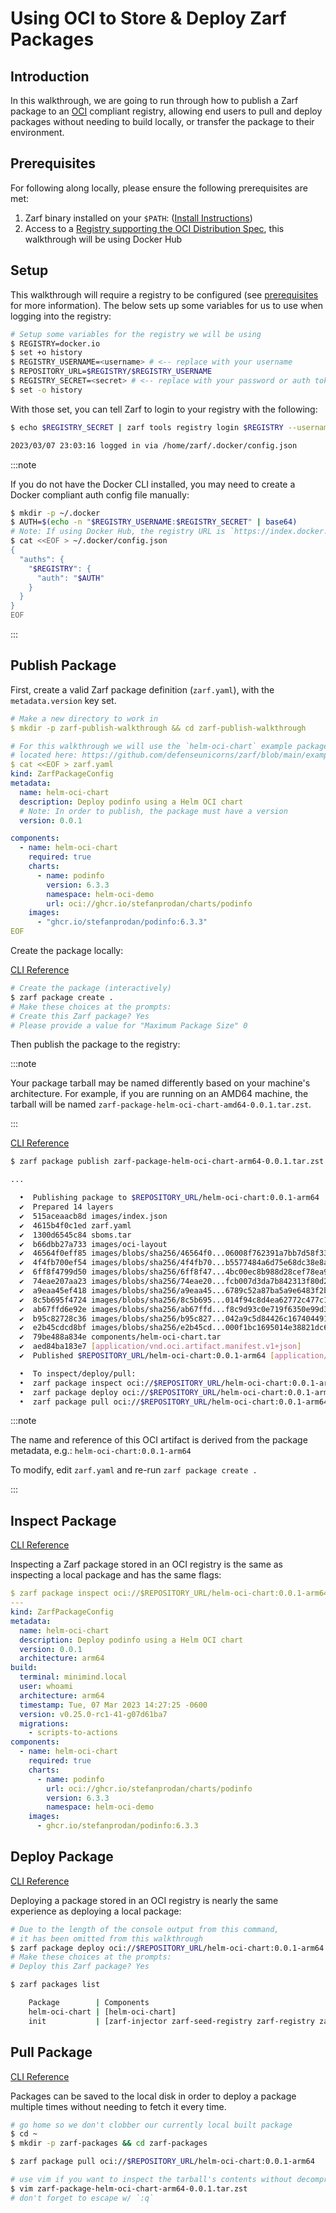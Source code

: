 # Using OCI to Store & Deploy Zarf Packages

## Introduction

In this walkthrough, we are going to run through how to publish a Zarf package to an [OCI](https://github.com/opencontainers/image-spec) compliant registry, allowing end users to pull and deploy packages without needing to build locally, or transfer the package to their environment.

## Prerequisites

For following along locally, please ensure the following prerequisites are met:

1. Zarf binary installed on your `$PATH`: ([Install Instructions](../3-getting-started/index.md#installing-zarf))
2. Access to a [Registry supporting the OCI Distribution Spec](https://oras.land/implementors/#registries-supporting-oci-artifacts), this walkthrough will be using Docker Hub

## Setup

This walkthrough will require a registry to be configured (see [prerequisites](#prerequisites) for more information).  The below sets up some variables for us to use when logging into the registry:

```bash
# Setup some variables for the registry we will be using
$ REGISTRY=docker.io
$ set +o history
$ REGISTRY_USERNAME=<username> # <-- replace with your username
$ REPOSITORY_URL=$REGISTRY/$REGISTRY_USERNAME
$ REGISTRY_SECRET=<secret> # <-- replace with your password or auth token
$ set -o history
```

With those set, you can tell Zarf to login to your registry with the following:

```bash
$ echo $REGISTRY_SECRET | zarf tools registry login $REGISTRY --username $REGISTRY_USERNAME --password-stdin

2023/03/07 23:03:16 logged in via /home/zarf/.docker/config.json
```

:::note

If you do not have the Docker CLI installed, you may need to create a Docker compliant auth config file manually:

```bash
$ mkdir -p ~/.docker
$ AUTH=$(echo -n "$REGISTRY_USERNAME:$REGISTRY_SECRET" | base64)
# Note: If using Docker Hub, the registry URL is `https://index.docker.io/v1/` for the auth config
$ cat <<EOF > ~/.docker/config.json
{
  "auths": {
    "$REGISTRY": {
      "auth": "$AUTH"
    }
  }
}
EOF
```

:::

## Publish Package

First, create a valid Zarf package definition (`zarf.yaml`), with the `metadata.version` key set.

```yaml
# Make a new directory to work in
$ mkdir -p zarf-publish-walkthrough && cd zarf-publish-walkthrough

# For this walkthrough we will use the `helm-oci-chart` example package
# located here: https://github.com/defenseunicorns/zarf/blob/main/examples/helm-oci-chart/zarf.yaml
$ cat <<EOF > zarf.yaml
kind: ZarfPackageConfig
metadata:
  name: helm-oci-chart
  description: Deploy podinfo using a Helm OCI chart
  # Note: In order to publish, the package must have a version
  version: 0.0.1

components:
  - name: helm-oci-chart
    required: true
    charts:
      - name: podinfo
        version: 6.3.3
        namespace: helm-oci-demo
        url: oci://ghcr.io/stefanprodan/charts/podinfo
    images:
      - "ghcr.io/stefanprodan/podinfo:6.3.3"
EOF
```

Create the package locally:

[CLI Reference](../4-user-guide/1-the-zarf-cli/100-cli-commands/zarf_package_create.md)

```bash
# Create the package (interactively)
$ zarf package create .
# Make these choices at the prompts:
# Create this Zarf package? Yes
# Please provide a value for "Maximum Package Size" 0
```

Then publish the package to the registry:

:::note

Your package tarball may be named differently based on your machine's architecture.  For example, if you are running on an AMD64 machine, the tarball will be named `zarf-package-helm-oci-chart-amd64-0.0.1.tar.zst`.

:::

[CLI Reference](../4-user-guide/1-the-zarf-cli/100-cli-commands/zarf_package_publish.md)

```bash
$ zarf package publish zarf-package-helm-oci-chart-arm64-0.0.1.tar.zst oci://$REPOSITORY_URL

...

  •  Publishing package to $REPOSITORY_URL/helm-oci-chart:0.0.1-arm64
  ✔  Prepared 14 layers
  ✔  515aceaacb8d images/index.json
  ✔  4615b4f0c1ed zarf.yaml
  ✔  1300d6545c84 sboms.tar
  ✔  b66dbb27a733 images/oci-layout
  ✔  46564f0eff85 images/blobs/sha256/46564f0...06008f762391a7bb7d58f339ee
  ✔  4f4fb700ef54 images/blobs/sha256/4f4fb70...b5577484a6d75e68dc38e8acc1
  ✔  6ff8f4799d50 images/blobs/sha256/6ff8f47...4bc00ec8b988d28cef78ea9a5b
  ✔  74eae207aa23 images/blobs/sha256/74eae20...fcb007d3da7b842313f80d2c33
  ✔  a9eaa45ef418 images/blobs/sha256/a9eaa45...6789c52a87ba5a9e6483f2b74f
  ✔  8c5b695f4724 images/blobs/sha256/8c5b695...014f94c8d4ea62772c477c1e03
  ✔  ab67ffd6e92e images/blobs/sha256/ab67ffd...f8c9d93c0e719f6350e99d3aea
  ✔  b95c82728c36 images/blobs/sha256/b95c827...042a9c5d84426c1674044916d4
  ✔  e2b45cdcd8bf images/blobs/sha256/e2b45cd...000f1bc1695014e38821dc675c
  ✔  79be488a834e components/helm-oci-chart.tar
  ✔  aed84ba183e7 [application/vnd.oci.artifact.manifest.v1+json]
  ✔  Published $REPOSITORY_URL/helm-oci-chart:0.0.1-arm64 [application/vnd.oci.artifact.manifest.v1+json]

  •  To inspect/deploy/pull:
  •  zarf package inspect oci://$REPOSITORY_URL/helm-oci-chart:0.0.1-arm64
  •  zarf package deploy oci://$REPOSITORY_URL/helm-oci-chart:0.0.1-arm64
  •  zarf package pull oci://$REPOSITORY_URL/helm-oci-chart:0.0.1-arm64
```

:::note

The name and reference of this OCI artifact is derived from the package metadata, e.g.: `helm-oci-chart:0.0.1-arm64`

To modify, edit `zarf.yaml` and re-run `zarf package create .`

:::

## Inspect Package

[CLI Reference](../4-user-guide/1-the-zarf-cli/100-cli-commands/zarf_package_inspect.md)

Inspecting a Zarf package stored in an OCI registry is the same as inspecting a local package and has the same flags:

```yaml
$ zarf package inspect oci://$REPOSITORY_URL/helm-oci-chart:0.0.1-arm64
---
kind: ZarfPackageConfig
metadata:
  name: helm-oci-chart
  description: Deploy podinfo using a Helm OCI chart
  version: 0.0.1
  architecture: arm64
build:
  terminal: minimind.local
  user: whoami
  architecture: arm64
  timestamp: Tue, 07 Mar 2023 14:27:25 -0600
  version: v0.25.0-rc1-41-g07d61ba7
  migrations:
    - scripts-to-actions
components:
  - name: helm-oci-chart
    required: true
    charts:
      - name: podinfo
        url: oci://ghcr.io/stefanprodan/charts/podinfo
        version: 6.3.3
        namespace: helm-oci-demo
    images:
      - ghcr.io/stefanprodan/podinfo:6.3.3
```

## Deploy Package

[CLI Reference](../4-user-guide/1-the-zarf-cli/100-cli-commands/zarf_package_deploy.md)

Deploying a package stored in an OCI registry is nearly the same experience as deploying a local package:

```bash
# Due to the length of the console output from this command,
# it has been omitted from this walkthrough
$ zarf package deploy oci://$REPOSITORY_URL/helm-oci-chart:0.0.1-arm64
# Make these choices at the prompts:
# Deploy this Zarf package? Yes

$ zarf packages list

    Package        | Components
    helm-oci-chart | [helm-oci-chart]
    init           | [zarf-injector zarf-seed-registry zarf-registry zarf-agent git-server]
```

## Pull Package

[CLI Reference](../4-user-guide/1-the-zarf-cli/100-cli-commands/zarf_package_pull.md)

Packages can be saved to the local disk in order to deploy a package multiple times without needing to fetch it every time.

```bash
# go home so we don't clobber our currently local built package
$ cd ~
$ mkdir -p zarf-packages && cd zarf-packages

$ zarf package pull oci://$REPOSITORY_URL/helm-oci-chart:0.0.1-arm64

# use vim if you want to inspect the tarball's contents without decompressing it
$ vim zarf-package-helm-oci-chart-arm64-0.0.1.tar.zst
# don't forget to escape w/ `:q`
```

